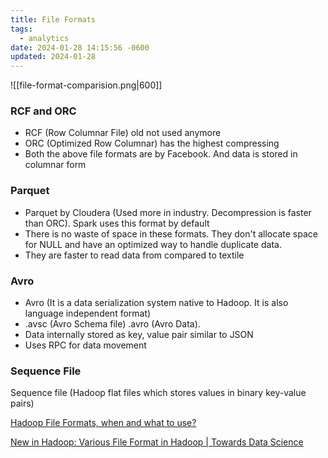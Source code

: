 ```yaml
---
title: File Formats
tags:
  - analytics
date: 2024-01-28 14:15:56 -0600
updated: 2024-01-28
---
```


![[file-format-comparision.png|600]]

### RCF and ORC

* RCF (Row Columnar File) old not used anymore
* ORC (Optimized Row Columnar) has the highest compressing
* Both the above file formats are by Facebook. And data is stored in columnar form

### Parquet

* Parquet by Cloudera (Used more in industry. Decompression is faster than ORC). Spark uses this format by default
* There is no waste of space in these formats. They don't allocate space for NULL and have an optimized way to handle duplicate data.
* They are faster to read data from compared to textile

### Avro

* Avro (It is a data serialization system native to Hadoop. It is also language independent format)
* .avsc (Avro Schema file) .avro (Avro Data).
* Data internally stored as key, value pair similar to JSON
* Uses RPC for data movement

### Sequence File

Sequence file (Hadoop flat files which stores values in binary key-value pairs)

[Hadoop File Formats, when and what to use?](https://nxtgen.com/hadoop-file-formats-when-and-what-to-use)  

[New in Hadoop: Various File Format in Hadoop | Towards Data Science](https://towardsdatascience.com/new-in-hadoop-you-should-know-the-various-file-format-in-hadoop-4fcdfa25d42b)
